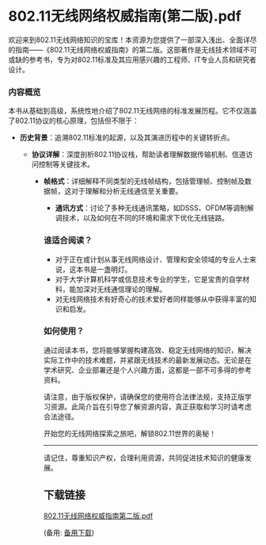 # 802.11无线网络权威指南(第二版).pdf

欢迎来到802.11无线网络知识的宝库！本资源为您提供了一部深入浅出、全面详尽的指南——《802.11无线网络权威指南》的第二版。这部著作是无线技术领域不可或缺的参考书，专为对802.11标准及其应用感兴趣的工程师、IT专业人员和研究者设计。

### 内容概览

本书从基础到高级，系统性地介绍了802.11无线网络的标准发展历程。它不仅涵盖了802.11协议的核心原理，包括但不限于：

- **历史背景**：追溯802.11标准的起源，以及其演进历程中的关键转折点。

  - **协议详解**：深度剖析802.11协议栈，帮助读者理解数据传输机制、信道访问控制等关键技术。

    - **帧格式**：详细解释不同类型的无线帧结构，包括管理帧、控制帧及数据帧，这对于理解和分析无线通信至关重要。

      - **通讯方式**：讨论了多种无线通讯策略，如DSSS、OFDM等调制解调技术，以及如何在不同的环境和需求下优化无线链路。

      ### 谁适合阅读？

      - 对于正在或计划从事无线网络设计、管理和安全领域的专业人士来说，这本书是一盏明灯。
      - 对于大学计算机科学或信息技术专业的学生，它是宝贵的自学材料，能加深对无线通信理论的理解。
      - 对无线网络技术有好奇心的技术爱好者同样能够从中获得丰富的知识和启发。

      ### 如何使用？

      通过阅读本书，您将能够掌握构建高效、稳定无线网络的知识，解决实际工作中的技术难题，并紧跟无线技术的最新发展动态。无论是在学术研究、企业部署还是个人兴趣方面，这都是一部不可多得的参考资料。

      请注意，由于版权保护，请确保您的使用符合法律法规，支持正版学习资源。此简介旨在引导您了解资源内容，真正获取和学习时请考虑合法途径。

      开始您的无线网络探索之旅吧，解锁802.11世界的奥秘！

      ---

      请记住，尊重知识产权，合理利用资源，共同促进技术知识的健康发展。

      ## 下载链接
      [802.11无线网络权威指南第二版.pdf](https://pan.quark.cn/s/b8f8fdb2bfec) 

      (备用: [备用下载](https://pan.baidu.com/s/1TSRoqy6xYdLUsVZ-WnRpbg?pwd=1234
      ))
